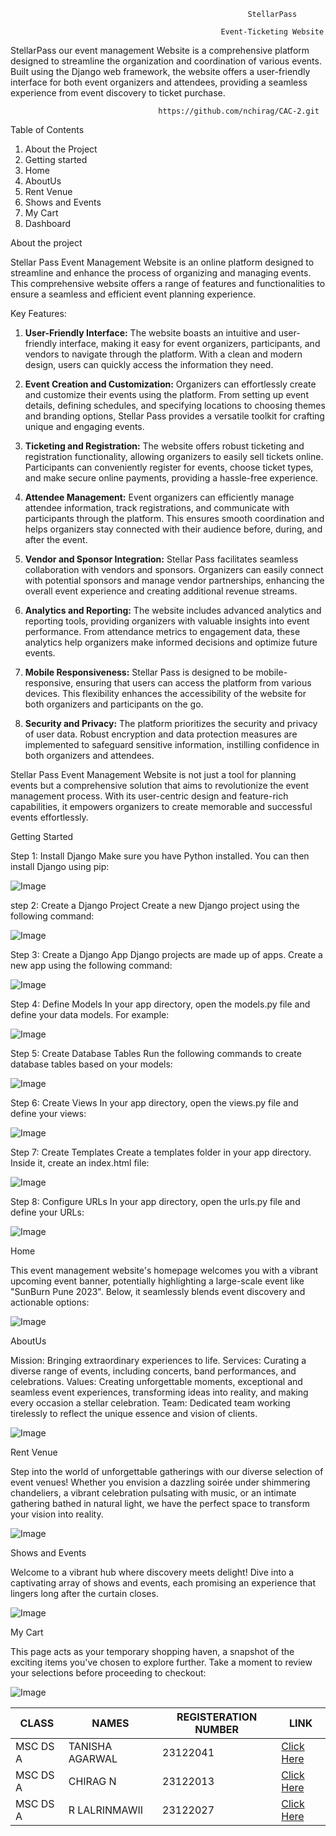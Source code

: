                                                          StellarPass
    
                                                   Event-Ticketing Website

StellarPass our event management Website is a comprehensive platform designed to streamline the organization and coordination of various events. Built using the Django web framework, the website offers a user-friendly interface for both event organizers and attendees, providing a seamless experience from event discovery to ticket purchase.

			                         https://github.com/nchirag/CAC-2.git
				 	    

Table of Contents

1. About the Project
2. Getting started
3. Home
4. AboutUs
5. Rent Venue
6. Shows and Events
7. My Cart
8. Dashboard


About the project

Stellar Pass Event Management Website is an online platform designed to streamline and enhance the process of organizing and managing events. This comprehensive website offers a range of features and functionalities to ensure a seamless and efficient event planning experience.

Key Features:

1. **User-Friendly Interface:**
   The website boasts an intuitive and user-friendly interface, making it easy for event organizers, participants, and vendors to navigate through the platform. With a clean and modern design, users can quickly access the information they need.

2. **Event Creation and Customization:**
   Organizers can effortlessly create and customize their events using the platform. From setting up event details, defining schedules, and specifying locations to choosing themes and branding options, Stellar Pass provides a versatile toolkit for crafting unique and engaging events.

3. **Ticketing and Registration:**
   The website offers robust ticketing and registration functionality, allowing organizers to easily sell tickets online. Participants can conveniently register for events, choose ticket types, and make secure online payments, providing a hassle-free experience.

4. **Attendee Management:**
   Event organizers can efficiently manage attendee information, track registrations, and communicate with participants through the platform. This ensures smooth coordination and helps organizers stay connected with their audience before, during, and after the event.

5. **Vendor and Sponsor Integration:**
   Stellar Pass facilitates seamless collaboration with vendors and sponsors. Organizers can easily connect with potential sponsors and manage vendor partnerships, enhancing the overall event experience and creating additional revenue streams.

6. **Analytics and Reporting:**
   The website includes advanced analytics and reporting tools, providing organizers with valuable insights into event performance. From attendance metrics to engagement data, these analytics help organizers make informed decisions and optimize future events.

7. **Mobile Responsiveness:**
   Stellar Pass is designed to be mobile-responsive, ensuring that users can access the platform from various devices. This flexibility enhances the accessibility of the website for both organizers and participants on the go.

8. **Security and Privacy:**
   The platform prioritizes the security and privacy of user data. Robust encryption and data protection measures are implemented to safeguard sensitive information, instilling confidence in both organizers and attendees.

Stellar Pass Event Management Website is not just a tool for planning events but a comprehensive solution that aims to revolutionize the event management process. With its user-centric design and feature-rich capabilities, it empowers organizers to create memorable and successful events effortlessly.


Getting Started

Step 1: Install Django
Make sure you have Python installed. You can then install Django using pip:

![Image](https://github.com/nchirag/CAC-2/blob/main/eventManagement/static/images/image1.jpeg)

step 2:  Create a Django Project
Create a new Django project using the following command:

![Image](https://github.com/nchirag/CAC-2/blob/main/eventManagement/static/images/image2.jpeg)

Step 3: Create a Django App
Django projects are made up of apps. Create a new app using the following command:

![Image](https://github.com/nchirag/CAC-2/blob/main/eventManagement/static/images/image3.jpeg)

Step 4: Define Models
In your app directory, open the models.py file and define your data models. For example:

![Image](https://github.com/nchirag/CAC-2/blob/main/eventManagement/static/images/image4.jpeg)

Step 5: Create Database Tables
Run the following commands to create database tables based on your models:

![Image](https://github.com/nchirag/CAC-2/blob/main/eventManagement/static/images/image5.jpeg)

Step 6: Create Views
In your app directory, open the views.py file and define your views:

![Image](https://github.com/nchirag/CAC-2/blob/main/eventManagement/static/images/image6.jpeg)

Step 7: Create Templates
Create a templates folder in your app directory. Inside it, create an index.html file:

![Image](https://github.com/nchirag/CAC-2/blob/main/eventManagement/static/images/image7.jpeg)

Step 8: Configure URLs
In your app directory, open the urls.py file and define your URLs:

![Image](https://github.com/nchirag/CAC-2/blob/main/eventManagement/static/images/image8.jpeg)

Home

This event management website's homepage welcomes you with a vibrant upcoming event banner, potentially highlighting a large-scale event like "SunBurn Pune 2023". Below, it seamlessly blends event discovery and actionable options:

![Image](https://github.com/nchirag/CAC-2/blob/main/eventManagement/static/images/home.jpeg)

AboutUs

Mission: Bringing extraordinary experiences to life.
Services: Curating a diverse range of events, including concerts, band performances, and celebrations.
Values: Creating unforgettable moments, exceptional and seamless event experiences, transforming ideas into reality, and making every occasion a stellar celebration.
Team: Dedicated team working tirelessly to reflect the unique essence and vision of clients.

![Image](https://github.com/nchirag/CAC-2/blob/main/eventManagement/static/images/about.jpeg)

Rent Venue

Step into the world of unforgettable gatherings with our diverse selection of event venues! Whether you envision a dazzling soirée under shimmering chandeliers, a vibrant celebration pulsating with music, or an intimate gathering bathed in natural light, we have the perfect space to transform your vision into reality.

![Image](https://github.com/nchirag/CAC-2/blob/main/eventManagement/static/images/rent.jpeg)

Shows and Events

Welcome to a vibrant hub where discovery meets delight! Dive into a captivating array of shows and events, each promising an experience that lingers long after the curtain closes.

![Image](https://github.com/nchirag/CAC-2/blob/main/eventManagement/static/images/tickets.jpeg)

My Cart

This page acts as your temporary shopping haven, a snapshot of the exciting items you've chosen to explore further. Take a moment to review your selections before proceeding to checkout:

![Image](https://github.com/nchirag/CAC-2/blob/main/eventManagement/static/images/cart.jpeg)







|CLASS|NAMES|REGISTERATION NUMBER|LINK |
|-------------|-------------|---------------------------------------------|------------------|
|MSC DS A|TANISHA AGARWAL|23122041|[Click Here](https://github.com/tanishaagarwal195)
|MSC DS A|CHIRAG N|23122013|[Click Here](https://github.com/nchirag)
|MSC DS A|R LALRINMAWII|23122027|[Click Here](https://github.com/rLalrinmawii)



